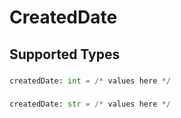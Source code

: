 # CreatedDate


## Supported Types

### 

```python
createdDate: int = /* values here */
```

### 

```python
createdDate: str = /* values here */
```

